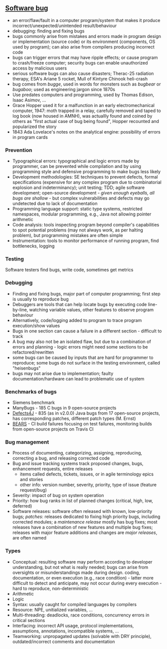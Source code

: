 ## [Software bug](https://en.wikipedia.org/wiki/Software_bug)

- an error/flaw/fault in a computer program/system that makes it produce incorrect/unexpected/unintended result/behaviour
- debugging: finding and fixing bugs
- bugs commonly arise from mistakes and errors made in program design or implementation (source code) or its environment (components, OS used by program); can also arise from compilers producing incorrect code
- bugs can trigger errors that may have ripple effects; or cause program to crash/freeze computer; security bugs can enable unauthorized access by malicious users
- serious software bugs can also cause disasters; Therac-25 radiation therapy, ESA's Ariane 5 rocket, Mull of Kintyre Chinook heli-crash
- bug comes from _bugge_, used in words for monsters such as _bugbear_ or _bugaboo_; used as engineering jargon since 1870s
- Use predates computers and programming, used by Thomas Edison, Isaac Asimov, ...
- Grace Hopper used it for a malfunction in an early electromechanical computer, 1947: moth trapped in a relay, carefully removed and taped to log book (now housed in AMNH), was actuallly found and coined by others as "first actual case of bug being found", Hopper recounted and popularized the story
- 1843 Ada Lovelace's notes on the analytical engine: possibility of errors in program cards

### Prevention
- Typographical errors: typographical and logic errors made by programmer, can be prevented while compilation and by using programming style and defensive programming to make bugs less likely
- Development methodologies: SE techniques to prevent defects, formal specifications (expensive for any complex program due to combinatorial explosion and indeterminancy); unit testing; TDD; agile software development; open-source development - _given enough eyeballs, all bugs are shallow_ - but complex vulnerabilities and defects may go undetected due to lack of documentation
- Programming language support: static type systems, restricted namespaces, modular programming, e.g., Java not allowing pointer arithmetic
- Code analysis: tools inspecting program beyond compiler's capabilities to spot potential problems (may not always work, as per halting problem), but programming mistakes are often simple
- Instrumentation: tools to monitor performance of running program, find bottlenecks, logging

### Testing
Software testers find bugs, write code, sometimes get metrics

### Debugging
- Finding and fixing bugs, major part of computer programming; first step is usually to reproduce bug
- Debuggers are tools that can help locate bugs by executing code line-by-line, watching variable values, other features to observe program behaviour
- Alternatively, code/logging added to program to trace program execution/show values
- Bugs in one section can cause a failure in a different section - difficult to track
- A bug may also not be an isolated flaw, but due to a combination of errors and planning - logic errors might need some sections to be refactored/rewritten
- some bugs can be caused by inputs that are hard for programmer to reproduce; some bugs do not surface in the testing environment, called "heisenbugs"
- bugs may not arise due to implementation; faulty documentation/hardware can lead to problematic use of system

### Benchmarks of bugs
- Siemens benchmark
- ManyBugs - 185 C bugs in 9 open-source projects
- [Defects4J](https://github.com/rjust/defects4j) - 835 (as in v2.0.0) Java bugs from 17 open-source projects, has corresponding patches, different patch types (M. Ernst)
- [BEARS](https://github.com/bears-bugs/bears-benchmark) - CI build failures focusing on test failures, monitoring builds from open-source projects on Travis CI

### Bug management
- Process of documenting, categorizing, assigning, reproducing, correcting a bug, and releasing corrected code
- Bug and issue tracking systems track proposed changes, bugs, enhancement requests, entire releases
  - items called defects, tickets, issues, or in agile terminology epics and stories
  - other info: version number, severity, priority, type of issue (feature request/bug)
- Severity: impact of bug on system operation
- Priority: how bug ranks in list of planned changes (critical, high, low, deferred)
- Software releases: software often released with known, low-priority bugs; _patches_: releases dedicated to fixing high priority bugs, including corrected modules; a _maintenance release_ mostly has bug fixes; most releases have a combination of new features and multiple bug fixes; releases with major feature additions and changes are _major releases_, are often named

### Types
- Conceptual: resulting software may perform according to developer understanding, but not what is really needed; bugs can arise from oversights or misunderstandings made during design. coding, documentation, or even execution (e.g., race condition) - latter more difficult to detect and anticipate, may not occur during every execution - hard to reproduce, non-deterministic
 - Arithmetic
 - Logic
 - Syntax: usually caught for compiled languages by compilers
 - Resource: NPE, unitialized variables, ...
 - Multi-threading: deadlocks, race conditions, concurrency errors in critical sections
 - Interfacing: incorrect API usage, protocol implementations, assumptions, annotations, incompatible systems, ...
 - Teamworking: unpropagated updates (solvable with DRY principle), outdated/incorrect comments and documentation

